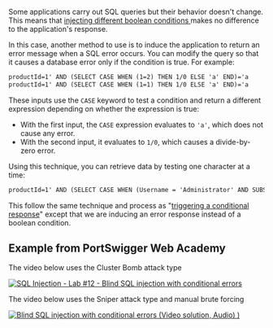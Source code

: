 Some applications carry out SQL queries but their behavior doesn't change. This means that [injecting different boolean conditions ](obsidian://open?vault=security-notes&file=Offensive%20Security%2FWeb%20Application%20Security%2FServer-side%20Vulnerabilities%2FSQL%20Injection%2FBlind%20SQL%20Injection%2FBlind%20SQLi%20by%20Triggering%20Conditional%20Responses)makes no difference to the application's response.

In this case, another method to use is to induce the application to return an error message when a SQL error occurs. You can modify the query so that it causes a database error only if the condition is true. For example:
```txt
productId=1' AND (SELECT CASE WHEN (1=2) THEN 1/0 ELSE 'a' END)='a
productId=1' AND (SELECT CASE WHEN (1=1) THEN 1/0 ELSE 'a' END)='a
```
These inputs use the `CASE` keyword to test a condition and return a different expression depending on whether the expression is true:
- With the first input, the `CASE` expression evaluates to `'a'`, which does not cause any error.
- With the second input, it evaluates to `1/0`, which causes a divide-by-zero error.

Using this technique, you can retrieve data by testing one character at a time:
```txt
productId=1' AND (SELECT CASE WHEN (Username = 'Administrator' AND SUBSTRING(Password, 1, 1) > 'm') THEN 1/0 ELSE 'a' END FROM Users)='a
```

This follow the same technique and process as "[triggering a conditional response](obsidian://open?vault=security-notes&file=Offensive%20Security%2FWeb%20Application%20Security%2FServer-side%20Vulnerabilities%2FSQL%20Injection%2FBlind%20SQL%20Injection%2FBlind%20SQLi%20by%20Triggering%20Conditional%20Responses)" except that we are inducing an error response instead of a boolean condition.
## Example from PortSwigger Web Academy
The video below uses the Cluster Bomb attack type

[![SQL Injection - Lab #12 - Blind SQL injection with conditional errors ](https://img.youtube.com/vi/_7w-KEP_K5w/0.jpg)](https://www.youtube.com/watch?v=_7w-KEP_K5w)

The video below uses the Sniper attack type and manual brute forcing

[![Blind SQL injection with conditional errors (Video solution, Audio) )](https://img.youtube.com/vi/HbaD3maRucc/0.jpg)](https://www.youtube.com/watch?v=HbaD3maRucc)